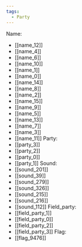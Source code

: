 ```yaml
---
tags:
  - Party
---
```

Name:
- [[name_12]]
- [[name_4]]
- [[name_6]]
- [[name_10]]
- [[name_1]]
- [[name_0]]
- [[name_14]]
- [[name_8]]
- [[name_2]]
- [[name_15]]
- [[name_9]]
- [[name_5]]
- [[name_13]]
- [[name_7]]
- [[name_3]]
- [[name_11]]
Party:
- [[party_3]]
- [[party_2]]
- [[party_0]]
- [[party_1]]
Sound:
- [[sound_201]]
- [[sound_39]]
- [[sound_279]]
- [[sound_326]]
- [[sound_215]]
- [[sound_216]]
- [[sound_112]]
Field_party:
- [[field_party_1]]
- [[field_party_0]]
- [[field_party_2]]
- [[field_party_3]]
Flag:
- [[flag_9476]]
